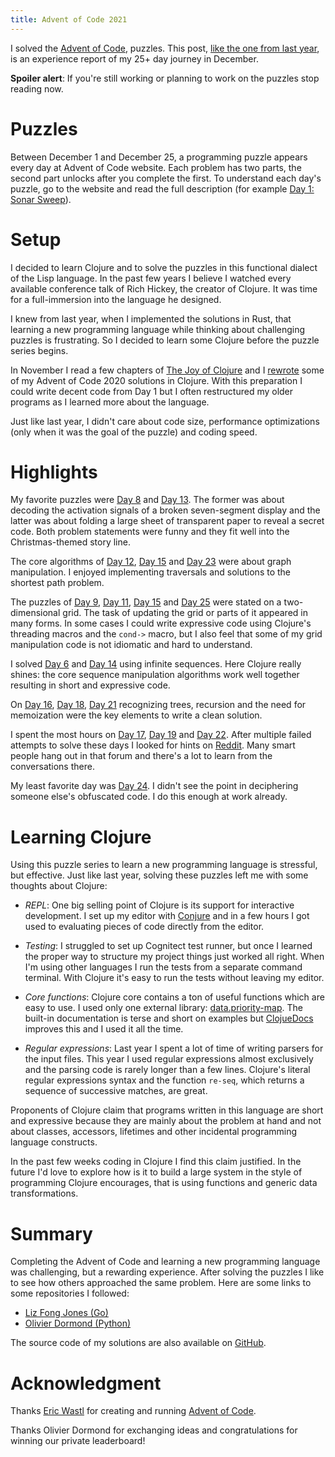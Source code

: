 ```yaml
---
title: Advent of Code 2021
---
```


I solved the [Advent of Code](https://adventofcode.com/), puzzles.  This post,
[like the one from last year]({filename}/2020-12-25-Advent-of-Code.markdown),
is an experience report of my 25+ day journey in December.

**Spoiler alert**: If you're still working or planning to work on the puzzles
stop reading now.

# Puzzles

Between December 1 and December 25, a programming puzzle appears every day at
Advent of Code website.  Each problem has two parts, the second part unlocks
after you complete the first.  To understand each day's puzzle, go to the
website and read the full description (for example [Day 1: Sonar
Sweep](https://adventofcode.com/2021/day/1)).

# Setup

I decided to learn Clojure and to solve the puzzles in this functional dialect
of the Lisp language.  In the past few years I believe I watched every
available conference talk of Rich Hickey, the creator of Clojure. It was time
for a full-immersion into the language he designed.

I knew from last year, when I implemented the solutions in Rust, that learning
a new programming language while thinking about challenging puzzles is
frustrating.  So I decided to learn some Clojure before the puzzle series
begins.

In November I read a few chapters of [The Joy of
Clojure](http://www.joyofclojure.com/) and I [rewrote][Warmup] some of my
Advent of Code 2020 solutions in Clojure. With this preparation I could write
decent code from Day 1 but I often restructured my older programs as I learned
more about the language.

Just like last year, I didn't care about code size, performance optimizations
(only when it was the goal of the puzzle) and coding speed.

# Highlights

My favorite puzzles were [Day 8][Day08] and [Day 13][Day13].  The former was
about decoding the activation signals of a broken seven-segment display and the
latter was about folding a large sheet of transparent paper to reveal a secret
code.  Both problem statements were funny and they fit well into the
Christmas-themed story line.

The core algorithms of [Day 12][Day12], [Day 15][Day15] and [Day 23][Day23]
were about graph manipulation.  I enjoyed implementing traversals and solutions
to the shortest path problem.

The puzzles of [Day 9][Day09], [Day 11][Day11], [Day 15][Day15] and [Day
25][Day25] were stated on a two-dimensional grid.  The task of updating the
grid or parts of it appeared in many forms.  In some cases I could write
expressive code using Clojure's threading macros and the `cond->` macro, but I
also feel that some of my grid manipulation code is not idiomatic and hard to
understand.

I solved [Day 6][Day06] and [Day 14][Day14] using infinite sequences.  Here
Clojure really shines: the core sequence manipulation algorithms work well
together resulting in short and expressive code.

On [Day 16][Day16], [Day 18][Day18], [Day 21][Day21] recognizing trees,
recursion and the need for memoization were the key elements to write a clean
solution.

I spent the most hours on [Day 17][Day17], [Day 19][Day19] and [Day 22][Day22].
After multiple failed attempts to solve these days I looked for hints on
[Reddit](https://www.reddit.com/r/adventofcode/).  Many smart people hang out
in that forum and there's a lot to learn from the conversations there.

My least favorite day was [Day 24][Day24]. I didn't see the point in
deciphering someone else's obfuscated code.  I do this enough at work already.

# Learning Clojure

Using this puzzle series to learn a new programming language is stressful, but
effective.  Just like last year, solving these puzzles left me with some
thoughts about Clojure:

* _REPL_: One big selling point of Clojure is its support for interactive
  development.  I set up my editor with
  [Conjure](https://github.com/Olical/conjure) and in a few hours I got used to
  evaluating pieces of code directly from the editor.

* _Testing_: I struggled to set up Cognitect test runner, but once I learned
  the proper way to structure my project things just worked all right.   When
  I'm using other languages I run the tests from a separate command terminal.
  With Clojure it's easy to run the tests without leaving my editor.

* _Core functions_: Clojure core contains a ton of useful functions which are
  easy to use.  I used only one external library:
  [data.priority-map](https://github.com/clojure/data.priority-map/). The
  built-in documentation is terse and short on examples but
  [ClojueDocs](https://clojuredocs.org) improves this and I used it all the
  time.

* _Regular expressions_: Last year I spent a lot of time of writing parsers for
  the input files.  This year I used regular expressions almost exclusively
  and the parsing code is rarely longer than a few lines.  Clojure's literal
  regular expressions syntax and the function `re-seq`, which returns a
  sequence of successive matches, are great.

Proponents of Clojure claim that programs written in this language are short
and expressive because they are mainly about the problem at hand and not about
classes, accessors, lifetimes and other incidental programming language
constructs.

In the past few weeks coding in Clojure I find this claim justified.  In the
future I'd love to explore how is it to build a large system in the style of
programming Clojure encourages, that is using functions and generic data
transformations.

# Summary

Completing the Advent of Code and learning a new programming language was
challenging, but a rewarding experience.  After solving the puzzles I like to
see how others approached the same problem.  Here are some links to some
repositories I followed:

* [Liz Fong Jones (Go)](https://github.com/lizthegrey/adventofcode/tree/main/2021)
* [Olivier Dormond (Python)](https://github.com/odormond/adventofcode/tree/master/2021)

The source code of my solutions are also available on [GitHub][Repo].

# Acknowledgment

Thanks [Eric Wastl](https://twitter.com/ericwastl) for creating and running
[Advent of Code](https://adventofcode.com).

Thanks Olivier Dormond for exchanging ideas and congratulations for winning our
private leaderboard!

[Repo]: https://github.com/wagdav/advent-of-code-2021

[Warmup]: https://github.com/wagdav/advent-of-code-2021/blob/main/src/aoc2021/warmup.clj
[Day01]: https://github.com/wagdav/advent-of-code-2021/blob/main/src/aoc2021/day01.clj
[Day02]: https://github.com/wagdav/advent-of-code-2021/blob/main/src/aoc2021/day02.clj
[Day03]: https://github.com/wagdav/advent-of-code-2021/blob/main/src/aoc2021/day03.clj
[Day04]: https://github.com/wagdav/advent-of-code-2021/blob/main/src/aoc2021/day04.clj
[Day05]: https://github.com/wagdav/advent-of-code-2021/blob/main/src/aoc2021/day05.clj
[Day06]: https://github.com/wagdav/advent-of-code-2021/blob/main/src/aoc2021/day06.clj
[Day07]: https://github.com/wagdav/advent-of-code-2021/blob/main/src/aoc2021/day07.clj
[Day08]: https://github.com/wagdav/advent-of-code-2021/blob/main/src/aoc2021/day08.clj
[Day09]: https://github.com/wagdav/advent-of-code-2021/blob/main/src/aoc2021/day09.clj
[Day10]: https://github.com/wagdav/advent-of-code-2021/blob/main/src/aoc2021/day10.clj
[Day11]: https://github.com/wagdav/advent-of-code-2021/blob/main/src/aoc2021/day11.clj
[Day12]: https://github.com/wagdav/advent-of-code-2021/blob/main/src/aoc2021/day12.clj
[Day13]: https://github.com/wagdav/advent-of-code-2021/blob/main/src/aoc2021/day13.clj
[Day14]: https://github.com/wagdav/advent-of-code-2021/blob/main/src/aoc2021/day14.clj
[Day15]: https://github.com/wagdav/advent-of-code-2021/blob/main/src/aoc2021/day15.clj
[Day16]: https://github.com/wagdav/advent-of-code-2021/blob/main/src/aoc2021/day16.clj
[Day17]: https://github.com/wagdav/advent-of-code-2021/blob/main/src/aoc2021/day17.clj
[Day18]: https://github.com/wagdav/advent-of-code-2021/blob/main/src/aoc2021/day18.clj
[Day19]: https://github.com/wagdav/advent-of-code-2021/blob/main/src/aoc2021/day19.clj
[Day20]: https://github.com/wagdav/advent-of-code-2021/blob/main/src/aoc2021/day20.clj
[Day21]: https://github.com/wagdav/advent-of-code-2021/blob/main/src/aoc2021/day21.clj
[Day22]: https://github.com/wagdav/advent-of-code-2021/blob/main/src/aoc2021/day22.clj
[Day23]: https://github.com/wagdav/advent-of-code-2021/blob/main/src/aoc2021/day23.clj
[Day24]: https://github.com/wagdav/advent-of-code-2021/blob/main/src/aoc2021/day24.clj
[Day25]: https://github.com/wagdav/advent-of-code-2021/blob/main/src/aoc2021/day25.clj

